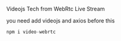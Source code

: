 Videojs Tech from WebRtc Live Stream

you need add videojs and axios  before this

``` js
npm i video-webrtc
```